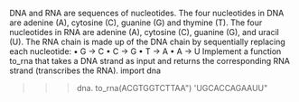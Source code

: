 DNA and RNA are sequences of nucleotides.
The four nucleotides in DNA are adenine (A), cytosine (C), guanine (G) and thymine (T).
The four nucleotides in RNA are adenine (A), cytosine (C), guanine (G), and uracil (U).
The RNA chain is made up of the DNA chain by sequentially replacing each nucleotide:
• G -> C
• C -> G
• T -> A
• A -> U
Implement a function to_rna that takes a DNA strand as input and returns the corresponding RNA strand (transcribes the RNA).
import dna
>>> dna. to_rna(ACGTGGTCTTAA")
'UGCACCAGAAUU"